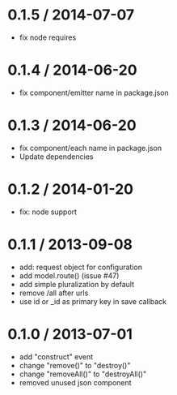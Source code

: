 
0.1.5 / 2014-07-07 
==================

 * fix node requires

0.1.4 / 2014-06-20 
==================

 * fix component/emitter name in package.json

0.1.3 / 2014-06-20 
==================

 * fix component/each name in package.json
 * Update dependencies

0.1.2 / 2014-01-20
==================
 
 * fix: node support

0.1.1 / 2013-09-08 
==================

 * add: request object for configuration
 * add model.route()  (issue #47)
 * add simple pluralization by default
 * remove /all after urls
 * use id or _id as primary key in save callback

0.1.0 / 2013-07-01
==================

 * add "construct" event
 * change "remove()" to "destroy()"
 * change "removeAll()" to "destroyAll()"
 * removed unused json component
